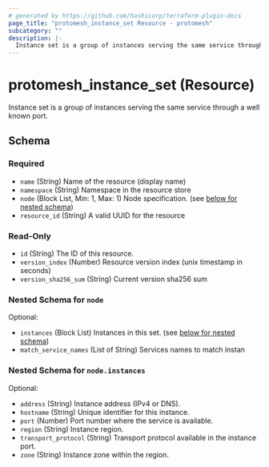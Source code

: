 ```yaml
---
# generated by https://github.com/hashicorp/terraform-plugin-docs
page_title: "protomesh_instance_set Resource - protomesh"
subcategory: ""
description: |-
  Instance set is a group of instances serving the same service through a well known port.
---
```


# protomesh_instance_set (Resource)

Instance set is a group of instances serving the same service through a well known port.



<!-- schema generated by tfplugindocs -->
## Schema

### Required

- `name` (String) Name of the resource (display name)
- `namespace` (String) Namespace in the resource store
- `node` (Block List, Min: 1, Max: 1) Node specification. (see [below for nested schema](#nestedblock--node))
- `resource_id` (String) A valid UUID for the resource

### Read-Only

- `id` (String) The ID of this resource.
- `version_index` (Number) Resource version index (unix timestamp in seconds)
- `version_sha256_sum` (String) Current version sha256 sum

<a id="nestedblock--node"></a>
### Nested Schema for `node`

Optional:

- `instances` (Block List) Instances in this set. (see [below for nested schema](#nestedblock--node--instances))
- `match_service_names` (List of String) Services names to match instan

<a id="nestedblock--node--instances"></a>
### Nested Schema for `node.instances`

Optional:

- `address` (String) Instance address (IPv4 or DNS).
- `hostname` (String) Unique identifier for this instance.
- `port` (Number) Port number where the service is available.
- `region` (String) Instance region.
- `transport_protocol` (String) Transport protocol available in the instance port.
- `zone` (String) Instance zone within the region.


